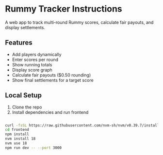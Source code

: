 # Rummy Tracker Instructions



A web app to track multi-round Rummy scores, calculate fair payouts, and display settlements.

## Features

- Add players dynamically
- Enter scores per round
- Show running totals
- Display score graph
- Calculate fair payouts ($0.50 rounding)
- Show final settlements for a target score

## Local Setup

1. Clone the repo
2. Install dependencies and run frontend

```bash

curl -fsSL https://raw.githubusercontent.com/nvm-sh/nvm/v0.39.7/install.sh | bash
cd frontend
npm install
nvm install 18
nvm use 18
npm run dev -- --port 3000
